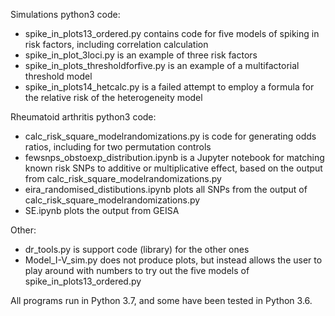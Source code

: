 Simulations python3 code:
* spike_in_plots13_ordered.py contains code for five models of spiking in risk factors, including correlation calculation
* spike_in_plot_3loci.py is an example of three risk factors
* spike_in_plots_thresholdforfive.py is an example of a multifactorial threshold model
* spike_in_plots14_hetcalc.py is a failed attempt to employ a formula for the relative risk of the heterogeneity model 

Rheumatoid arthritis python3 code:
* calc_risk_square_modelrandomizations.py is code for generating odds ratios, including for two permutation controls
* fewsnps_obstoexp_distribution.ipynb is a Jupyter notebook for matching known risk SNPs to additive or multiplicative effect, based on the output from calc_risk_square_modelrandomizations.py
* eira_randomised_distibutions.ipynb plots all SNPs from the output of calc_risk_square_modelrandomizations.py
* SE.ipynb plots the output from GEISA

Other:
* dr_tools.py is support code (library) for the other ones
* Model_I-V_sim.py does not produce plots, but instead allows the user to play around with numbers to try out the five models of spike_in_plots13_ordered.py

All programs run in Python 3.7, and some have been tested in Python 3.6.
